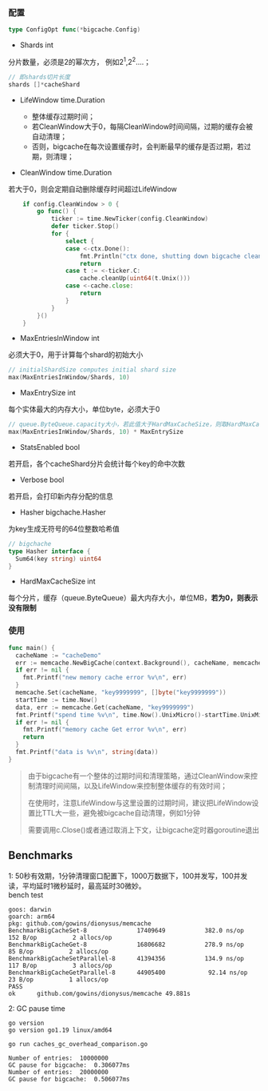 ### 配置

```go
type ConfigOpt func(*bigcache.Config)
```

* Shards int

分片数量，必须是2的幂次方， 例如2<sup>1</sup>,2<sup>2</sup>....；

```go
// 即shards切片长度
shards []*cacheShard
```

* LifeWindow time.Duration
  * 整体缓存过期时间；
  * 若CleanWindow大于0，每隔CleanWindow时间间隔，过期的缓存会被自动清理；
  * 否则，bigcache在每次设置缓存时，会判断最早的缓存是否过期，若过期，则清理；


* CleanWindow time.Duration

若大于0，则会定期自动删除缓存时间超过LifeWindow

```go
	if config.CleanWindow > 0 {
		go func() {
			ticker := time.NewTicker(config.CleanWindow)
			defer ticker.Stop()
			for {
				select {
				case <-ctx.Done():
					fmt.Println("ctx done, shutting down bigcache cleanup routine")
					return
				case t := <-ticker.C:
					cache.cleanUp(uint64(t.Unix()))
				case <-cache.close:
					return
				}
			}
		}()
	}

```

* MaxEntriesInWindow int

必须大于0，用于计算每个shard的初始大小

```go
// initialShardSize computes initial shard size
max(MaxEntriesInWindow/Shards, 10)
```

* MaxEntrySize int

每个实体最大的内存大小，单位byte，必须大于0

```go
// queue.ByteQueue.capacity大小，若此值大于HardMaxCacheSize，则取HardMaxCacheSize
max(MaxEntriesInWindow/Shards, 10) * MaxEntrySize
```

* StatsEnabled bool

若开启，各个cacheShard分片会统计每个key的命中次数

* Verbose bool

若开启，会打印新内存分配的信息

* Hasher bigchache.Hasher

为key生成无符号的64位整数哈希值

```go
// bigchache
type Hasher interface {
  Sum64(key string) uint64
}
```

* HardMaxCacheSize int

每个分片，缓存（queue.ByteQueue）最大内存大小，单位MB，**若为0，则表示没有限制**

### 使用

```go
func main() {
  cacheName := "cacheDemo"
  err := memcache.NewBigCache(context.Background(), cacheName, memcache.WithCleanWindow(time.Minute), memcache.WithLifeWindow(50*time.Second))
  if err != nil {
    fmt.Printf("new memory cache error %v\n", err)
  }
  memcache.Set(cacheName, "key9999999", []byte("key9999999"))
  startTime := time.Now()
  data, err := memcache.Get(cacheName, "key9999999")
  fmt.Printf("spend time %v\n", time.Now().UnixMicro()-startTime.UnixMicro())
  if err != nil {
    fmt.Printf("memory cache Get error %v\n", err)
    return
  }
  fmt.Printf("data is %v\n", string(data))
}
```

>由于bigcache有一个整体的过期时间和清理策略，通过CleanWindow来控制清理时间间隔，以及LifeWindow来控制整体缓存的有效时间；
>
>在使用时，注意LifeWindow与这里设置的过期时间，建议把LifeWindow设置比TTL大一些，避免被bigcache自动清理，例如1分钟
>
>需要调用c.Close()或者通过取消上下文，让bigcache定时器goroutine退出

## Benchmarks
1:  50秒有效期，1分钟清理窗口配置下，1000万数据下，100并发写，100并发读，平均延时1微秒延时，最高延时30微妙。  
bench test
```
goos: darwin
goarch: arm64
pkg: github.com/gowins/dionysus/memcache
BenchmarkBigCacheSet-8           	17409649	       382.0 ns/op	     152 B/op	       2 allocs/op
BenchmarkBigCacheGet-8           	16806682	       278.9 ns/op	      85 B/op	       2 allocs/op
BenchmarkBigCacheSetParallel-8   	41394356	       134.9 ns/op	     117 B/op	       3 allocs/op
BenchmarkBigCacheGetParallel-8   	44905400	        92.14 ns/op	      23 B/op	       1 allocs/op
PASS
ok  	github.com/gowins/dionysus/memcache	49.881s
```

2:  GC pause time
```shell
go version
go version go1.19 linux/amd64

go run caches_gc_overhead_comparison.go

Number of entries:  10000000
GC pause for bigcache:  0.306077ms
Number of entries:  20000000
GC pause for bigcache:  0.506077ms
```